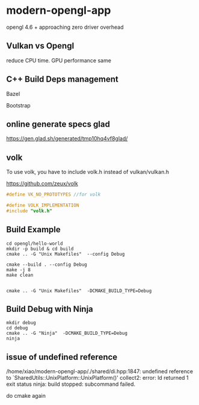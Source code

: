 # modern-opengl-app
opengl 4.6 + approaching zero driver overhead


## Vulkan vs Opengl

reduce CPU time.
GPU performance same


## C++ Build Deps management
Bazel

Bootstrap

## online generate specs glad

https://gen.glad.sh/generated/tmp10hq4vf8glad/

## volk 

To use volk, you have to include volk.h instead of vulkan/vulkan.h

https://github.com/zeux/volk

```c++
#define VK_NO_PROTOTYPES //for volk

#define VOLK_IMPLEMENTATION
#include "volk.h"


```



## Build Example

```shell
cd opengl/hello-world
mkdir -p build & cd build
cmake .. -G "Unix Makefiles"  --config Debug

cmake --build . --config Debug
make -j 8
make clean


cmake .. -G "Unix Makefiles"  -DCMAKE_BUILD_TYPE=Debug
```

## Build Debug with Ninja
```shell
mkdir debug
cd debug
cmake .. -G "Ninja"  -DCMAKE_BUILD_TYPE=Debug
ninja
```

## issue of undefined reference
/home/xiao/modern-opengl-app/./shared/di.hpp:1847: undefined reference to `SharedUtils::UnixPlatform::UnixPlatform()'
collect2: error: ld returned 1 exit status
ninja: build stopped: subcommand failed.

do cmake again